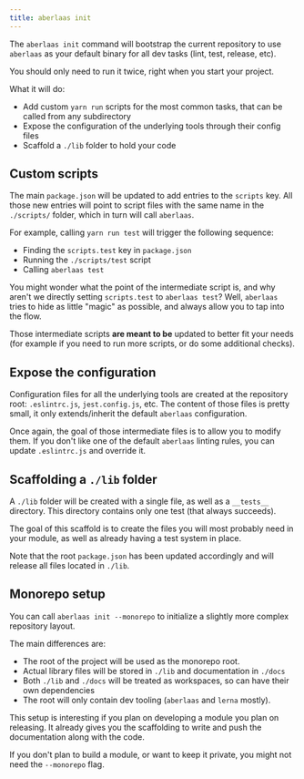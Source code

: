 ```yaml
---
title: aberlaas init
---
```


The `aberlaas init` command will bootstrap the current repository to use
`aberlaas` as your default binary for all dev tasks (lint, test, release, etc).

You should only need to run it twice, right when you start your project.

What it will do:

- Add custom `yarn run` scripts for the most common tasks, that can be called
  from any subdirectory
- Expose the configuration of the underlying tools through their config files
- Scaffold a `./lib` folder to hold your code

## Custom scripts

The main `package.json` will be updated to add entries to the `scripts` key. All
those new entries will point to script files with the same name in the
`./scripts/` folder, which in turn will call `aberlaas`.

For example, calling `yarn run test` will trigger the following sequence:

- Finding the `scripts.test` key in `package.json`
- Running the `./scripts/test` script
- Calling `aberlaas test`

You might wonder what the point of the intermediate script is, and why aren't we
directly setting `scripts.test` to `aberlaas test`? Well, `aberlaas` tries to
hide as little "magic" as possible, and always allow you to tap into the
flow. 

Those intermediate scripts **are meant to be** updated to better fit your
needs (for example if you need to run more scripts, or do some additional
checks).

## Expose the configuration

Configuration files for all the underlying tools are created at the repository
root: `.eslintrc.js`, `jest.config.js`, etc. The content of those files is
pretty small, it only extends/inherit the default `aberlaas` configuration.

Once again, the goal of those intermediate files is to allow you to
modify them. If you don't like one of the default `aberlaas` linting rules, you
can update `.eslintrc.js` and override it. 

## Scaffolding a `./lib` folder

A `./lib` folder will be created with a single file, as well as a `__tests__`
directory. This directory contains only one test (that always succeeds).

The goal of this scaffold is to create the files you will most probably need in
your module, as well as already having a test system in place.

Note that the root `package.json` has been updated accordingly and will release
all files located in `./lib`.

## Monorepo setup

You can call `aberlaas init --monorepo` to initialize a slightly more complex
repository layout.

The main differences are:

- The root of the project will be used as the monorepo root.
- Actual library files will be stored in `./lib` and documentation in `./docs`
- Both `./lib` and `./docs` will be treated as workspaces, so can have their own
  dependencies
- The root will only contain dev tooling (`aberlaas` and `lerna` mostly).

This setup is interesting if you plan on developing a module you plan on
releasing. It already gives you the scaffolding to write and push the
documentation along with the code.

If you don't plan to build a module, or want to keep it private, you might not
need the `--monorepo` flag.

